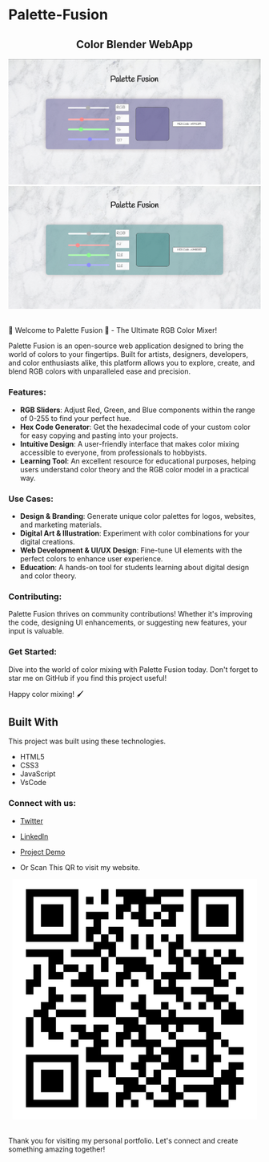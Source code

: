 # Palette-Fusion
<h2 align="center">
 Color Blender WebApp <br/>
 <!-- <a href="https://ehtisha-palettefusion.netlify.app/" target="_blank">ehtisham-ali6393</a> -->
</h2>
<div align="center">
  <img alt="Demo" src="colorMixer-p1.png" />
   <img alt="Demo" src="colorMixer-p3.png" />

</div>

<br/>

🎨 Welcome to Palette Fusion 🌈 - The Ultimate RGB Color Mixer!

Palette Fusion is an open-source web application designed to bring the world of colors to your fingertips. Built for artists, designers, developers, and color enthusiasts alike, this platform allows you to explore, create, and blend RGB colors with unparalleled ease and precision.

### Features:
- **RGB Sliders**: Adjust Red, Green, and Blue components within the range of 0-255 to find your perfect hue.
- **Hex Code Generator**: Get the hexadecimal code of your custom color for easy copying and pasting into your projects.
- **Intuitive Design**: A user-friendly interface that makes color mixing accessible to everyone, from professionals to hobbyists.
- **Learning Tool**: An excellent resource for educational purposes, helping users understand color theory and the RGB color model in a practical way.

### Use Cases:
- **Design & Branding**: Generate unique color palettes for logos, websites, and marketing materials.
- **Digital Art & Illustration**: Experiment with color combinations for your digital creations.
- **Web Development & UI/UX Design**: Fine-tune UI elements with the perfect colors to enhance user experience.
- **Education**: A hands-on tool for students learning about digital design and color theory.

### Contributing:
Palette Fusion thrives on community contributions! Whether it's improving the code, designing UI enhancements, or suggesting new features, your input is valuable. 

### Get Started:
Dive into the world of color mixing with Palette Fusion today. Don't forget to star me on GitHub if you find this project useful!

Happy color mixing! 🖌️

## Built With
This project was built using these technologies.

- HTML5
- CSS3
- JavaScript
- VsCode
  
### Connect with us:
- [Twitter](https://twitter.com/Ehtisha73084186)
- [LinkedIn](www.linkedin.com/in/ehtisham-ali-4a19831a0)

- [Project Demo](https://ehtisha-palettefusion.netlify.app/)
- Or Scan This QR to visit my website.
<div align="center">
  <img alt="Demo" src="palette_fusion_QR.png" />
</div>
<br>

Thank you for visiting my personal portfolio. Let's connect and create something amazing together!











